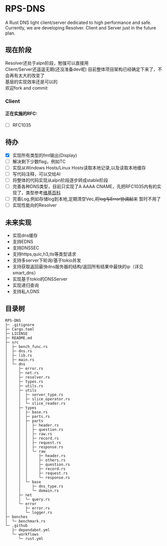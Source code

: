 # RPS-DNS
A Rust DNS light client/server dedicated to high performance and safe.  
Currently, we are developing Resolver. Client and Server just in the future plan.

## 现在阶段
Resolver还处于alpn阶段，勉强可以直接用  
Client/Server还遥遥无期(还没准备dev呢)
目前整体项目架构已经确定下来了，不会再有太大的改变了  
基层的实现效率还是可以的  
欢迎fork and commit  

### Client
#### 正在实施的RFC:
- [ ] RFC1035  

## 待办
- [x] 实现所有类型的fmt输出(Display)
- [ ] 解决剩下少数flag，例如TC  
- [ ] 实现从Windows Hosts/Linux Hosts读取本地记录,以及读取本地缓存
- [ ] 写代码注释，可以交给AI  
- [ ] 将整体的代码实现从alpn阶段逐步转成stable阶段  
- [ ] 完善各种DNS类型，目前只实现了A AAAA CNAME，先把RFC1035内有的实现了，类型参考[维基百科](https://en.wikipedia.org/wiki/List_of_DNS_record_types) 
- [ ] 完善Log,例如存储log到本地,定期清空Vec,~~将log与Error协调起来~~ 暂时不用了
- [ ] 实现性能向的Resolver  

## 未来实现
- 实现dns缓存
- 支持EDNS
- 支持DNSSEC
- 支持https,quic,h3,tls等类型请求
- 支持多server下轮询/基于tokio并发
- 支持获取返回最快dns服务器的结构/返回所有结果中最快的ip（详见smart_dns）
- 实现基于tokio的DNSServer
- 实现递归查询
- 支持私人DNS

## 目录树
```
RPS-DNS
├─ .gitignore
├─ Cargo.toml
├─ LICENSE
├─ README.md
├─ src
│  ├─ bench_func.rs
│  ├─ dns.rs
│  ├─ lib.rs
│  ├─ main.rs
│  └─ dns
│     ├─ error.rs
│     ├─ net.rs
│     ├─ resolver.rs
│     ├─ types.rs
│     ├─ utils.rs
│     ├─ utils
│     │  ├─ server_type.rs
│     │  ├─ slice_operator.rs
│     │  └─ slice_reader.rs
│     ├─ types
│     │  ├─ base.rs
│     │  ├─ parts.rs
│     │  ├─ parts
│     │  │  ├─ header.rs
│     │  │  ├─ question.rs
│     │  │  ├─ raw.rs
│     │  │  ├─ record.rs
│     │  │  ├─ request.rs
│     │  │  ├─ response.rs
│     │  │  └─ raw
│     │  │     ├─ header.rs
│     │  │     ├─ others.rs
│     │  │     ├─ question.rs
│     │  │     ├─ record.rs
│     │  │     ├─ request.rs
│     │  │     └─ response.rs
│     │  └─ base
│     │     ├─ dns_type.rs
│     │     └─ domain.rs
│     ├─ net
│     │  └─ query.rs
│     └─ error
│        ├─ error.rs
│        └─ logger.rs
├─ benches
│  └─ benchmark.rs
└─ .github
   ├─ dependabot.yml
   └─ workflows
      └─ rust.yml
```